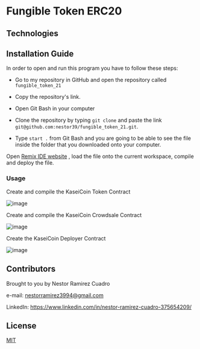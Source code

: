 # Fungible Token ERC20

## Technologies

## Installation Guide

In order to open and run this program you have to follow these steps:

* Go to my repository in GitHub and open the repository called ```fungible_token_21```

* Copy the repository's link.

* Open Git Bash in your computer 

* Clone the repository by typing ```git clone``` and paste the link ```git@github.com:nestor39/fungible_token_21.git```.

* Type ```start .``` from Git Bash and you are going to be able to see the file inside the folder that you downloaded onto your computer.

Open [Remix IDE website](https://remix.ethereum.org/#optimize=false&runs=200&evmVersion=null&version=soljson-v0.8.4+commit.c7e474f2.js) , load the file onto the current workspace, compile and deploy the file.


### Usage
Create and compile the KaseiCoin Token Contract 

![image](https://user-images.githubusercontent.com/80844686/129801793-094338f9-f803-4786-afd5-58b33d9bbead.png)

Create and compile the KaseiCoin Crowdsale Contract

![image](https://user-images.githubusercontent.com/80844686/129805030-38766d18-14d4-4508-b5e1-2b52f26e7069.png)

Create the KaseiCoin Deployer Contract

![image](https://user-images.githubusercontent.com/80844686/129819867-c18b4875-628e-4031-abc5-9cbd1726ea5c.png)


## Contributors
Brought to you by Nestor Ramirez Cuadro

e-mail: nestorramirez3994@gmail.com

LinkedIn: https://www.linkedin.com/in/nestor-ramirez-cuadro-375654209/

## License
[MIT](https://github.com/nestor39/fungible_token_21/blob/main/LICENSE)

